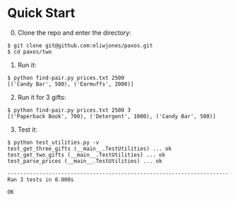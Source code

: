 Quick Start
===========

0. Clone the repo and enter the directory:
```
$ git clone git@github.com:eliwjones/paxos.git
$ cd paxos/two
```

1. Run it:
```
$ python find-pair.py prices.txt 2500
[('Candy Bar', 500), ('Earmuffs', 2000)]
```

2. Run it for 3 gifts:
```
$ python find-pair.py prices.txt 2500 3
[('Paperback Book', 700), ('Detergent', 1000), ('Candy Bar', 500)]
```

3. Test it:
```
$ python test_utilities.py -v
test_get_three_gifts (__main__.TestUtilities) ... ok
test_get_two_gifts (__main__.TestUtilities) ... ok
test_parse_prices (__main__.TestUtilities) ... ok

----------------------------------------------------------------------
Ran 3 tests in 0.000s

OK
```
